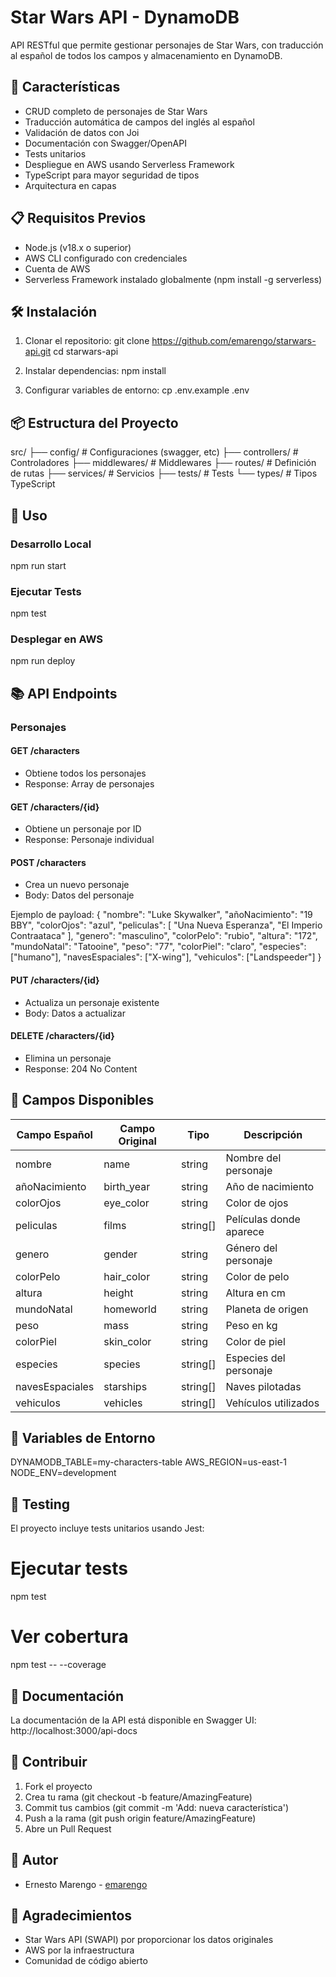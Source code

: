 # Star Wars API - DynamoDB

API RESTful que permite gestionar personajes de Star Wars, con traducción al español de todos los campos y almacenamiento en DynamoDB.

## 🚀 Características

- CRUD completo de personajes de Star Wars
- Traducción automática de campos del inglés al español
- Validación de datos con Joi
- Documentación con Swagger/OpenAPI
- Tests unitarios
- Despliegue en AWS usando Serverless Framework
- TypeScript para mayor seguridad de tipos
- Arquitectura en capas

## 📋 Requisitos Previos

- Node.js (v18.x o superior)
- AWS CLI configurado con credenciales
- Cuenta de AWS
- Serverless Framework instalado globalmente (npm install -g serverless)

## 🛠️ Instalación

1. Clonar el repositorio:
git clone https://github.com/emarengo/starwars-api.git
cd starwars-api

2. Instalar dependencias:
npm install

3. Configurar variables de entorno:
cp .env.example .env

## 📦 Estructura del Proyecto

src/
├── config/         # Configuraciones (swagger, etc)
├── controllers/    # Controladores
├── middlewares/    # Middlewares
├── routes/         # Definición de rutas
├── services/      # Servicios
├── tests/         # Tests
└── types/         # Tipos TypeScript

## 🚀 Uso

### Desarrollo Local

npm run start

### Ejecutar Tests

npm test

### Desplegar en AWS

npm run deploy

## 📚 API Endpoints

### Personajes

#### GET /characters
- Obtiene todos los personajes
- Response: Array de personajes

#### GET /characters/{id}
- Obtiene un personaje por ID
- Response: Personaje individual

#### POST /characters
- Crea un nuevo personaje
- Body: Datos del personaje

Ejemplo de payload:
{
  "nombre": "Luke Skywalker",
  "añoNacimiento": "19 BBY",
  "colorOjos": "azul",
  "peliculas": [
    "Una Nueva Esperanza",
    "El Imperio Contraataca"
  ],
  "genero": "masculino",
  "colorPelo": "rubio",
  "altura": "172",
  "mundoNatal": "Tatooine",
  "peso": "77",
  "colorPiel": "claro",
  "especies": ["humano"],
  "navesEspaciales": ["X-wing"],
  "vehiculos": ["Landspeeder"]
}

#### PUT /characters/{id}
- Actualiza un personaje existente
- Body: Datos a actualizar

#### DELETE /characters/{id}
- Elimina un personaje
- Response: 204 No Content

## 📝 Campos Disponibles

| Campo Español | Campo Original | Tipo | Descripción |
|--------------|----------------|------|-------------|
| nombre | name | string | Nombre del personaje |
| añoNacimiento | birth_year | string | Año de nacimiento |
| colorOjos | eye_color | string | Color de ojos |
| peliculas | films | string[] | Películas donde aparece |
| genero | gender | string | Género del personaje |
| colorPelo | hair_color | string | Color de pelo |
| altura | height | string | Altura en cm |
| mundoNatal | homeworld | string | Planeta de origen |
| peso | mass | string | Peso en kg |
| colorPiel | skin_color | string | Color de piel |
| especies | species | string[] | Especies del personaje |
| navesEspaciales | starships | string[] | Naves pilotadas |
| vehiculos | vehicles | string[] | Vehículos utilizados |

## 🔐 Variables de Entorno

DYNAMODB_TABLE=my-characters-table
AWS_REGION=us-east-1
NODE_ENV=development

## 🧪 Testing

El proyecto incluye tests unitarios usando Jest:

# Ejecutar tests
npm test

# Ver cobertura
npm test -- --coverage

## 📖 Documentación

La documentación de la API está disponible en Swagger UI:
http://localhost:3000/api-docs

## 🤝 Contribuir

1. Fork el proyecto
2. Crea tu rama (git checkout -b feature/AmazingFeature)
3. Commit tus cambios (git commit -m 'Add: nueva característica')
4. Push a la rama (git push origin feature/AmazingFeature)
5. Abre un Pull Request

## 👥 Autor

* Ernesto Marengo - [emarengo](https://github.com/emarengo)

## 🎉 Agradecimientos

* Star Wars API (SWAPI) por proporcionar los datos originales
* AWS por la infraestructura
* Comunidad de código abierto